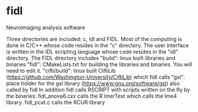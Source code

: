 # fidl
Neuroimaging analysis software

Three directories are included: c, idl and FIDL.
Most of the computing is done in C/C++ whose code resides in the "c" directory.
The user interface is written in the IDL scripting language whose code resides in the "idl" directory.
The FIDL directory includes 
    "build": linux built libraries and binaries
    "fidl": CMakeLists.txt for building the libraries and binaries. You will need to edit it.
    "cifti/build": linux built CiftiLib (https://github.com/Washington-University/CiftiLib) which fidl calls
    "gsl": place holder for the gsl library (https://www.gnu.org/software/gsl) also called by fidl
In addition fidl calls RSCRIPT with scripts written on the fly by the binaries:
      fidl_anova6.cxx calls the R lmerTest which calls the lme4 library.
      fidl_pcat.c calls the RCUR library
